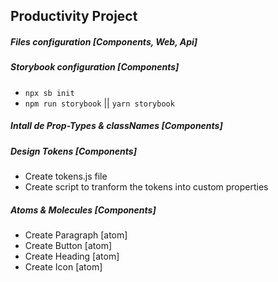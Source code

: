 ## Productivity Project

##### Files configuration [Components, Web, Api]
##### Storybook configuration [Components]
- `npx sb init`
- `npm run storybook` || `yarn storybook`
##### Intall de Prop-Types & classNames [Components]
##### Design Tokens [Components]
- Create tokens.js file
- Create script to tranform the tokens into custom properties
##### Atoms & Molecules [Components]
- Create Paragraph [atom]
- Create Button [atom]
- Create Heading [atom]
- Create Icon [atom]